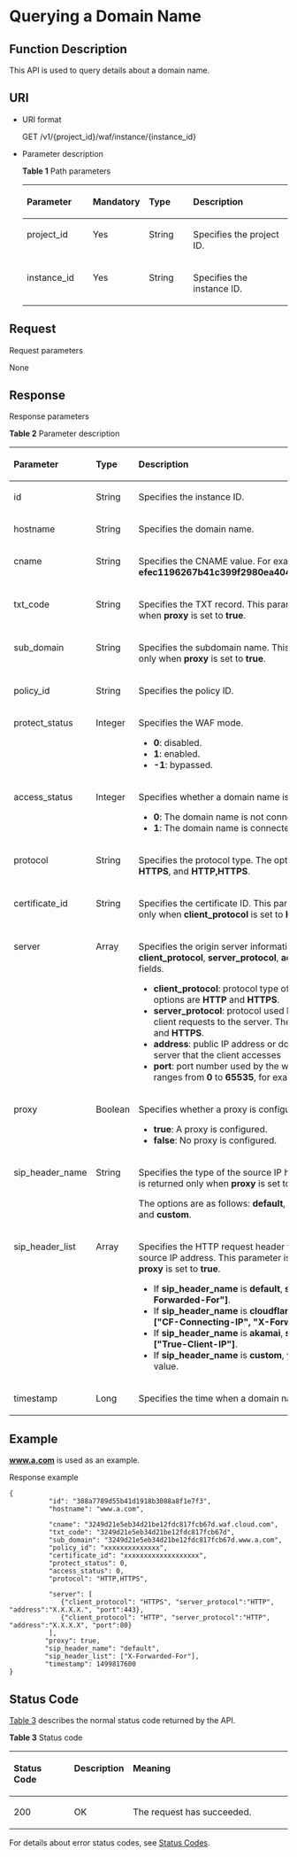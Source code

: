 # Querying a Domain Name<a name="EN-US_TOPIC_0193631166"></a>

## Function Description<a name="section15255239"></a>

This API is used to query details about a domain name.

## URI<a name="section3079425"></a>

-   URI format

    GET  /v1/\{project\_id\}/waf/instance/\{instance\_id\}

-   Parameter description

    **Table  1**  Path parameters

    <a name="table24910021"></a>
    <table><thead align="left"><tr id="row56986579"><th class="cellrowborder" valign="top" width="25.507449255074494%" id="mcps1.2.5.1.1"><p id="p52510190"><a name="p52510190"></a><a name="p52510190"></a><strong id="b86911019172"><a name="b86911019172"></a><a name="b86911019172"></a>Parameter</strong></p>
    </th>
    <th class="cellrowborder" valign="top" width="17.348265173482652%" id="mcps1.2.5.1.2"><p id="p25466973"><a name="p25466973"></a><a name="p25466973"></a><strong id="b194711121715"><a name="b194711121715"></a><a name="b194711121715"></a>Mandatory</strong></p>
    </th>
    <th class="cellrowborder" valign="top" width="17.348265173482652%" id="mcps1.2.5.1.3"><p id="p49558921"><a name="p49558921"></a><a name="p49558921"></a><strong id="b99841119179"><a name="b99841119179"></a><a name="b99841119179"></a>Type</strong></p>
    </th>
    <th class="cellrowborder" valign="top" width="39.796020397960206%" id="mcps1.2.5.1.4"><p id="p54849625"><a name="p54849625"></a><a name="p54849625"></a><strong id="b1394502161718"><a name="b1394502161718"></a><a name="b1394502161718"></a>Description</strong></p>
    </th>
    </tr>
    </thead>
    <tbody><tr id="row13634613"><td class="cellrowborder" valign="top" width="25.507449255074494%" headers="mcps1.2.5.1.1 "><p id="p30661894"><a name="p30661894"></a><a name="p30661894"></a>project_id</p>
    </td>
    <td class="cellrowborder" valign="top" width="17.348265173482652%" headers="mcps1.2.5.1.2 "><p id="p585524"><a name="p585524"></a><a name="p585524"></a>Yes</p>
    </td>
    <td class="cellrowborder" valign="top" width="17.348265173482652%" headers="mcps1.2.5.1.3 "><p id="p47427494"><a name="p47427494"></a><a name="p47427494"></a>String</p>
    </td>
    <td class="cellrowborder" valign="top" width="39.796020397960206%" headers="mcps1.2.5.1.4 "><p id="p16421829"><a name="p16421829"></a><a name="p16421829"></a>Specifies the project ID.</p>
    </td>
    </tr>
    <tr id="row13578736"><td class="cellrowborder" valign="top" width="25.507449255074494%" headers="mcps1.2.5.1.1 "><p id="p26135869"><a name="p26135869"></a><a name="p26135869"></a>instance_id</p>
    </td>
    <td class="cellrowborder" valign="top" width="17.348265173482652%" headers="mcps1.2.5.1.2 "><p id="p36630634"><a name="p36630634"></a><a name="p36630634"></a>Yes</p>
    </td>
    <td class="cellrowborder" valign="top" width="17.348265173482652%" headers="mcps1.2.5.1.3 "><p id="p14291359"><a name="p14291359"></a><a name="p14291359"></a>String</p>
    </td>
    <td class="cellrowborder" valign="top" width="39.796020397960206%" headers="mcps1.2.5.1.4 "><p id="p16749445"><a name="p16749445"></a><a name="p16749445"></a>Specifies the instance ID.</p>
    </td>
    </tr>
    </tbody>
    </table>


## Request<a name="section27714832"></a>

Request parameters

None

## Response<a name="section48106900"></a>

Response parameters

**Table  2**  Parameter description

<a name="table22387562"></a>
<table><thead align="left"><tr id="row5105955"><th class="cellrowborder" valign="top" width="24.490000000000002%" id="mcps1.2.4.1.1"><p id="p10929212"><a name="p10929212"></a><a name="p10929212"></a><strong id="b6281112421713"><a name="b6281112421713"></a><a name="b6281112421713"></a>Parameter</strong></p>
</th>
<th class="cellrowborder" valign="top" width="17.349999999999998%" id="mcps1.2.4.1.2"><p id="p12851014"><a name="p12851014"></a><a name="p12851014"></a><strong id="b1312112591713"><a name="b1312112591713"></a><a name="b1312112591713"></a>Type</strong></p>
</th>
<th class="cellrowborder" valign="top" width="58.160000000000004%" id="mcps1.2.4.1.3"><p id="p34299241"><a name="p34299241"></a><a name="p34299241"></a><strong id="b33110268173"><a name="b33110268173"></a><a name="b33110268173"></a>Description</strong></p>
</th>
</tr>
</thead>
<tbody><tr id="row40257715"><td class="cellrowborder" valign="top" width="24.490000000000002%" headers="mcps1.2.4.1.1 "><p id="p39649453"><a name="p39649453"></a><a name="p39649453"></a>id</p>
</td>
<td class="cellrowborder" valign="top" width="17.349999999999998%" headers="mcps1.2.4.1.2 "><p id="p57489107"><a name="p57489107"></a><a name="p57489107"></a>String</p>
</td>
<td class="cellrowborder" valign="top" width="58.160000000000004%" headers="mcps1.2.4.1.3 "><p id="p26106127"><a name="p26106127"></a><a name="p26106127"></a>Specifies the instance ID.</p>
</td>
</tr>
<tr id="row33628551"><td class="cellrowborder" valign="top" width="24.490000000000002%" headers="mcps1.2.4.1.1 "><p id="p39558140"><a name="p39558140"></a><a name="p39558140"></a>hostname</p>
</td>
<td class="cellrowborder" valign="top" width="17.349999999999998%" headers="mcps1.2.4.1.2 "><p id="p50092794"><a name="p50092794"></a><a name="p50092794"></a>String</p>
</td>
<td class="cellrowborder" valign="top" width="58.160000000000004%" headers="mcps1.2.4.1.3 "><p id="p30984488"><a name="p30984488"></a><a name="p30984488"></a>Specifies the domain name.</p>
</td>
</tr>
<tr id="row13252189236"><td class="cellrowborder" valign="top" width="24.490000000000002%" headers="mcps1.2.4.1.1 "><p id="p6325518202315"><a name="p6325518202315"></a><a name="p6325518202315"></a>cname</p>
</td>
<td class="cellrowborder" valign="top" width="17.349999999999998%" headers="mcps1.2.4.1.2 "><p id="p5325101817231"><a name="p5325101817231"></a><a name="p5325101817231"></a>String</p>
</td>
<td class="cellrowborder" valign="top" width="58.160000000000004%" headers="mcps1.2.4.1.3 "><p id="p4371234161716"><a name="p4371234161716"></a><a name="p4371234161716"></a>Specifies the CNAME value. For example, <strong id="b84254427588"><a name="b84254427588"></a><a name="b84254427588"></a>efec1196267b41c399f2980ea4048517.waf.cloud.com</strong>.</p>
</td>
</tr>
<tr id="row1061123613237"><td class="cellrowborder" valign="top" width="24.490000000000002%" headers="mcps1.2.4.1.1 "><p id="p76111836172320"><a name="p76111836172320"></a><a name="p76111836172320"></a>txt_code</p>
</td>
<td class="cellrowborder" valign="top" width="17.349999999999998%" headers="mcps1.2.4.1.2 "><p id="p186113367236"><a name="p186113367236"></a><a name="p186113367236"></a>String</p>
</td>
<td class="cellrowborder" valign="top" width="58.160000000000004%" headers="mcps1.2.4.1.3 "><p id="p1549244121814"><a name="p1549244121814"></a><a name="p1549244121814"></a>Specifies the TXT record. This parameter is returned only when <strong id="b16886185603417"><a name="b16886185603417"></a><a name="b16886185603417"></a>proxy</strong> is set to <strong id="b1688613562344"><a name="b1688613562344"></a><a name="b1688613562344"></a>true</strong>.</p>
</td>
</tr>
<tr id="row13187202562410"><td class="cellrowborder" valign="top" width="24.490000000000002%" headers="mcps1.2.4.1.1 "><p id="p618772592414"><a name="p618772592414"></a><a name="p618772592414"></a>sub_domain</p>
</td>
<td class="cellrowborder" valign="top" width="17.349999999999998%" headers="mcps1.2.4.1.2 "><p id="p6187112511242"><a name="p6187112511242"></a><a name="p6187112511242"></a>String</p>
</td>
<td class="cellrowborder" valign="top" width="58.160000000000004%" headers="mcps1.2.4.1.3 "><p id="p673423131814"><a name="p673423131814"></a><a name="p673423131814"></a>Specifies the subdomain name. This parameter is returned only when <strong id="b1896310417351"><a name="b1896310417351"></a><a name="b1896310417351"></a>proxy</strong> is set to <strong id="b8972646353"><a name="b8972646353"></a><a name="b8972646353"></a>true</strong>.</p>
</td>
</tr>
<tr id="row61883492"><td class="cellrowborder" valign="top" width="24.490000000000002%" headers="mcps1.2.4.1.1 "><p id="p46506973"><a name="p46506973"></a><a name="p46506973"></a>policy_id</p>
</td>
<td class="cellrowborder" valign="top" width="17.349999999999998%" headers="mcps1.2.4.1.2 "><p id="p8968438"><a name="p8968438"></a><a name="p8968438"></a>String</p>
</td>
<td class="cellrowborder" valign="top" width="58.160000000000004%" headers="mcps1.2.4.1.3 "><p id="p55354839"><a name="p55354839"></a><a name="p55354839"></a>Specifies the policy ID.</p>
</td>
</tr>
<tr id="row28431506"><td class="cellrowborder" valign="top" width="24.490000000000002%" headers="mcps1.2.4.1.1 "><p id="p21250675"><a name="p21250675"></a><a name="p21250675"></a>protect_status</p>
</td>
<td class="cellrowborder" valign="top" width="17.349999999999998%" headers="mcps1.2.4.1.2 "><p id="p43583153"><a name="p43583153"></a><a name="p43583153"></a>Integer</p>
</td>
<td class="cellrowborder" valign="top" width="58.160000000000004%" headers="mcps1.2.4.1.3 "><p id="p357818332332"><a name="p357818332332"></a><a name="p357818332332"></a>Specifies the WAF mode.</p>
<a name="ul1373411430338"></a><a name="ul1373411430338"></a><ul id="ul1373411430338"><li><strong id="b157181631132019"><a name="b157181631132019"></a><a name="b157181631132019"></a>0</strong>: disabled.</li><li><strong id="b8191614133514"><a name="b8191614133514"></a><a name="b8191614133514"></a>1</strong>: enabled.</li><li><span class="parmvalue" id="parmvalue144051534142011"><a name="parmvalue144051534142011"></a><a name="parmvalue144051534142011"></a><b>-1</b></span>: bypassed.</li></ul>
</td>
</tr>
<tr id="row29626322"><td class="cellrowborder" valign="top" width="24.490000000000002%" headers="mcps1.2.4.1.1 "><p id="p50921845"><a name="p50921845"></a><a name="p50921845"></a>access_status</p>
</td>
<td class="cellrowborder" valign="top" width="17.349999999999998%" headers="mcps1.2.4.1.2 "><p id="p31028818"><a name="p31028818"></a><a name="p31028818"></a>Integer</p>
</td>
<td class="cellrowborder" valign="top" width="58.160000000000004%" headers="mcps1.2.4.1.3 "><p id="p78861505348"><a name="p78861505348"></a><a name="p78861505348"></a>Specifies whether a domain name is connected to WAF.</p>
<a name="ul74320843410"></a><a name="ul74320843410"></a><ul id="ul74320843410"><li><strong id="b501859155819"><a name="b501859155819"></a><a name="b501859155819"></a>0</strong>: The domain name is not connected to WAF.</li><li><strong id="b1425715320595"><a name="b1425715320595"></a><a name="b1425715320595"></a>1</strong>: The domain name is connected to WAF.</li></ul>
</td>
</tr>
<tr id="row4321417"><td class="cellrowborder" valign="top" width="24.490000000000002%" headers="mcps1.2.4.1.1 "><p id="p14490490"><a name="p14490490"></a><a name="p14490490"></a>protocol</p>
</td>
<td class="cellrowborder" valign="top" width="17.349999999999998%" headers="mcps1.2.4.1.2 "><p id="p32879007"><a name="p32879007"></a><a name="p32879007"></a>String</p>
</td>
<td class="cellrowborder" valign="top" width="58.160000000000004%" headers="mcps1.2.4.1.3 "><p id="p45953888"><a name="p45953888"></a><a name="p45953888"></a>Specifies the protocol type. The options are <strong id="b7379610181819"><a name="b7379610181819"></a><a name="b7379610181819"></a>HTTP</strong>, <strong id="b81341314171816"><a name="b81341314171816"></a><a name="b81341314171816"></a>HTTPS</strong>, and <span class="parmvalue" id="parmvalue13678161104010"><a name="parmvalue13678161104010"></a><a name="parmvalue13678161104010"></a><b>HTTP,HTTPS</b></span>.</p>
</td>
</tr>
<tr id="row10931815"><td class="cellrowborder" valign="top" width="24.490000000000002%" headers="mcps1.2.4.1.1 "><p id="p13061855"><a name="p13061855"></a><a name="p13061855"></a>certificate_id</p>
</td>
<td class="cellrowborder" valign="top" width="17.349999999999998%" headers="mcps1.2.4.1.2 "><p id="p51377319"><a name="p51377319"></a><a name="p51377319"></a>String</p>
</td>
<td class="cellrowborder" valign="top" width="58.160000000000004%" headers="mcps1.2.4.1.3 "><p id="p813287"><a name="p813287"></a><a name="p813287"></a>Specifies the certificate ID. This parameter is returned only when <span class="parmname" id="parmname8201329183410"><a name="parmname8201329183410"></a><a name="parmname8201329183410"></a><b>client_protocol</b></span> is set to <strong id="b106561718732"><a name="b106561718732"></a><a name="b106561718732"></a>HTTPS</strong>.</p>
</td>
</tr>
<tr id="row7319588"><td class="cellrowborder" valign="top" width="24.490000000000002%" headers="mcps1.2.4.1.1 "><p id="p56015756"><a name="p56015756"></a><a name="p56015756"></a>server</p>
</td>
<td class="cellrowborder" valign="top" width="17.349999999999998%" headers="mcps1.2.4.1.2 "><p id="p40982401"><a name="p40982401"></a><a name="p40982401"></a>Array</p>
</td>
<td class="cellrowborder" valign="top" width="58.160000000000004%" headers="mcps1.2.4.1.3 "><p id="p2055605"><a name="p2055605"></a><a name="p2055605"></a>Specifies the origin server information, including the <strong id="b31981217203812"><a name="b31981217203812"></a><a name="b31981217203812"></a>client_protocol</strong>, <strong id="b1519871711380"><a name="b1519871711380"></a><a name="b1519871711380"></a>server_protocol</strong>, <strong id="b121991175384"><a name="b121991175384"></a><a name="b121991175384"></a>address</strong>, and <strong id="b1199161783816"><a name="b1199161783816"></a><a name="b1199161783816"></a>port</strong> fields.</p>
<a name="ul5701341115010"></a><a name="ul5701341115010"></a><ul id="ul5701341115010"><li><span class="parmvalue" id="parmvalue19392228383"><a name="parmvalue19392228383"></a><a name="parmvalue19392228383"></a><b>client_protocol</b></span>: protocol type of the client. The options are <strong id="b756418155367"><a name="b756418155367"></a><a name="b756418155367"></a>HTTP</strong> and <strong id="b756411154364"><a name="b756411154364"></a><a name="b756411154364"></a>HTTPS</strong>.</li><li><strong id="b486515125010"><a name="b486515125010"></a><a name="b486515125010"></a>server_protocol</strong>: protocol used by WAF to forward client requests to the server. The options are <strong id="b1951782273611"><a name="b1951782273611"></a><a name="b1951782273611"></a>HTTP</strong> and <strong id="b851772203610"><a name="b851772203610"></a><a name="b851772203610"></a>HTTPS</strong>.</li><li><strong id="b1535137181713"><a name="b1535137181713"></a><a name="b1535137181713"></a>address</strong>: public IP address or domain name of the web server that the client accesses</li><li><strong id="b132544453177"><a name="b132544453177"></a><a name="b132544453177"></a>port</strong>: port number used by the web server. The value ranges from <strong id="b825414451176"><a name="b825414451176"></a><a name="b825414451176"></a>0</strong> to <strong id="b172541459179"><a name="b172541459179"></a><a name="b172541459179"></a>65535</strong>, for example, <strong id="b112548451173"><a name="b112548451173"></a><a name="b112548451173"></a>8080</strong>.</li></ul>
</td>
</tr>
<tr id="row12726078"><td class="cellrowborder" valign="top" width="24.490000000000002%" headers="mcps1.2.4.1.1 "><p id="p24179377"><a name="p24179377"></a><a name="p24179377"></a>proxy</p>
</td>
<td class="cellrowborder" valign="top" width="17.349999999999998%" headers="mcps1.2.4.1.2 "><p id="p12372492"><a name="p12372492"></a><a name="p12372492"></a>Boolean</p>
</td>
<td class="cellrowborder" valign="top" width="58.160000000000004%" headers="mcps1.2.4.1.3 "><p id="p32316963618"><a name="p32316963618"></a><a name="p32316963618"></a>Specifies whether a proxy is configured.</p>
<a name="ul1189171615367"></a><a name="ul1189171615367"></a><ul id="ul1189171615367"><li><strong id="b31813819205"><a name="b31813819205"></a><a name="b31813819205"></a>true</strong>: A proxy is configured.</li><li><strong id="b19631822200"><a name="b19631822200"></a><a name="b19631822200"></a>false</strong>: No proxy is configured.</li></ul>
</td>
</tr>
<tr id="row9980155952118"><td class="cellrowborder" valign="top" width="24.490000000000002%" headers="mcps1.2.4.1.1 "><p id="p19980459162112"><a name="p19980459162112"></a><a name="p19980459162112"></a>sip_header_name</p>
</td>
<td class="cellrowborder" valign="top" width="17.349999999999998%" headers="mcps1.2.4.1.2 "><p id="p39804595216"><a name="p39804595216"></a><a name="p39804595216"></a>String</p>
</td>
<td class="cellrowborder" valign="top" width="58.160000000000004%" headers="mcps1.2.4.1.3 "><p id="p18980135915210"><a name="p18980135915210"></a><a name="p18980135915210"></a>Specifies the type of the source IP header. This parameter is returned only when <strong id="b758185915216"><a name="b758185915216"></a><a name="b758185915216"></a>proxy</strong> is set to <strong id="b1758114599217"><a name="b1758114599217"></a><a name="b1758114599217"></a>true</strong>.</p>
<p id="p122363442313"><a name="p122363442313"></a><a name="p122363442313"></a>The options are as follows: <strong id="b434311116417"><a name="b434311116417"></a><a name="b434311116417"></a>default</strong>, <strong id="b1634317112414"><a name="b1634317112414"></a><a name="b1634317112414"></a>cloudflare</strong>, <strong id="b173511111743"><a name="b173511111743"></a><a name="b173511111743"></a>akamai</strong>, and <strong id="b835110111845"><a name="b835110111845"></a><a name="b835110111845"></a>custom</strong>.</p>
</td>
</tr>
<tr id="row49071420222"><td class="cellrowborder" valign="top" width="24.490000000000002%" headers="mcps1.2.4.1.1 "><p id="p59076222211"><a name="p59076222211"></a><a name="p59076222211"></a>sip_header_list</p>
</td>
<td class="cellrowborder" valign="top" width="17.349999999999998%" headers="mcps1.2.4.1.2 "><p id="p7907228225"><a name="p7907228225"></a><a name="p7907228225"></a>Array</p>
</td>
<td class="cellrowborder" valign="top" width="58.160000000000004%" headers="mcps1.2.4.1.3 "><p id="p1962095241420"><a name="p1962095241420"></a><a name="p1962095241420"></a>Specifies the HTTP request header for identifying the real source IP address. This parameter is returned only when <strong id="b1339271422219"><a name="b1339271422219"></a><a name="b1339271422219"></a>proxy</strong> is set to <strong id="b14011914162213"><a name="b14011914162213"></a><a name="b14011914162213"></a>true</strong>.</p>
<a name="ul1757412912176"></a><a name="ul1757412912176"></a><ul id="ul1757412912176"><li>If <strong id="b156811118172213"><a name="b156811118172213"></a><a name="b156811118172213"></a>sip_header_name</strong> is <strong id="b1668111842211"><a name="b1668111842211"></a><a name="b1668111842211"></a>default</strong>, <strong id="b1669019188229"><a name="b1669019188229"></a><a name="b1669019188229"></a>sip_header_list</strong> is <strong id="b126901318192214"><a name="b126901318192214"></a><a name="b126901318192214"></a>["X-Forwarded-For"]</strong>.</li><li>If <strong id="b169704012541"><a name="b169704012541"></a><a name="b169704012541"></a>sip_header_name</strong> is <strong id="b397194010544"><a name="b397194010544"></a><a name="b397194010544"></a>cloudflare</strong>, <strong id="b1597240135414"><a name="b1597240135414"></a><a name="b1597240135414"></a>sip_header_list</strong> is <strong id="b3978408545"><a name="b3978408545"></a><a name="b3978408545"></a>["CF-Connecting-IP", "X-Forwarded-For"]</strong>.</li><li>If <strong id="b192561721141111"><a name="b192561721141111"></a><a name="b192561721141111"></a>sip_header_name</strong> is <strong id="b12256521111114"><a name="b12256521111114"></a><a name="b12256521111114"></a>akamai</strong>, <strong id="b11256821201114"><a name="b11256821201114"></a><a name="b11256821201114"></a>sip_header_list</strong> is <strong id="b025652113115"><a name="b025652113115"></a><a name="b025652113115"></a>["True-Client-IP"]</strong>.</li><li>If <strong id="b1212824272213"><a name="b1212824272213"></a><a name="b1212824272213"></a>sip_header_name</strong> is <strong id="b312864219224"><a name="b312864219224"></a><a name="b312864219224"></a>custom</strong>, you can customize a value.</li></ul>
</td>
</tr>
<tr id="row26959292"><td class="cellrowborder" valign="top" width="24.490000000000002%" headers="mcps1.2.4.1.1 "><p id="p36219011"><a name="p36219011"></a><a name="p36219011"></a>timestamp</p>
</td>
<td class="cellrowborder" valign="top" width="17.349999999999998%" headers="mcps1.2.4.1.2 "><p id="p48058799"><a name="p48058799"></a><a name="p48058799"></a>Long</p>
</td>
<td class="cellrowborder" valign="top" width="58.160000000000004%" headers="mcps1.2.4.1.3 "><p id="p448680"><a name="p448680"></a><a name="p448680"></a>Specifies the time when a domain name is created.</p>
</td>
</tr>
</tbody>
</table>

## Example<a name="section15404202913319"></a>

**www.a.com**  is used as an example.

Response example

```
{
          "id": "388a7789d55b41d1918b3088a8f1e7f3",
          "hostname": "www.a.com",
          
          "cname": "3249d21e5eb34d21be12fdc817fcb67d.waf.cloud.com",
          "txt_code": "3249d21e5eb34d21be12fdc817fcb67d",
          "sub_domain": "3249d21e5eb34d21be12fdc817fcb67d.www.a.com",
          "policy_id": "xxxxxxxxxxxxxx",
          "certificate_id": "xxxxxxxxxxxxxxxxxxx",
          "protect_status": 0,
          "access_status": 0,
          "protocol": "HTTP,HTTPS",

          "server": [
             {"client_protocol": "HTTPS", "server_protocol":"HTTP", "address":"X.X.X.X.", "port":443},
             {"client_protocol": "HTTP", "server_protocol":"HTTP", "address":"X.X.X.X", "port":80}
          ],
         "proxy": true,
         "sip_header_name": "default",
         "sip_header_list": ["X-Forwarded-For"],
         "timestamp": 1499817600
}
```

## Status Code<a name="section30308918"></a>

[Table 3](#en-us_topic_0193631139_t82c3440f3efb42a38b9d4dc4011a33d0)  describes the normal status code returned by the API.

**Table  3**  Status code

<a name="en-us_topic_0193631139_t82c3440f3efb42a38b9d4dc4011a33d0"></a>
<table><thead align="left"><tr id="en-us_topic_0193631139_r3d6e2f205c444705bdbb9daaac74e575"><th class="cellrowborder" valign="top" width="22%" id="mcps1.2.4.1.1"><p id="en-us_topic_0193631139_af3c4073076f24eca88d94e3fa1effdc6"><a name="en-us_topic_0193631139_af3c4073076f24eca88d94e3fa1effdc6"></a><a name="en-us_topic_0193631139_af3c4073076f24eca88d94e3fa1effdc6"></a>Status Code</p>
</th>
<th class="cellrowborder" valign="top" width="19.41%" id="mcps1.2.4.1.2"><p id="en-us_topic_0193631139_en-us_topic_0144911667_p4531342288"><a name="en-us_topic_0193631139_en-us_topic_0144911667_p4531342288"></a><a name="en-us_topic_0193631139_en-us_topic_0144911667_p4531342288"></a>Description</p>
</th>
<th class="cellrowborder" valign="top" width="58.589999999999996%" id="mcps1.2.4.1.3"><p id="en-us_topic_0193631139_ada185614bba24140995b8123b3e9faa8"><a name="en-us_topic_0193631139_ada185614bba24140995b8123b3e9faa8"></a><a name="en-us_topic_0193631139_ada185614bba24140995b8123b3e9faa8"></a>Meaning</p>
</th>
</tr>
</thead>
<tbody><tr id="en-us_topic_0193631139_rc7b2adc390904a1ba79e303017797786"><td class="cellrowborder" valign="top" width="22%" headers="mcps1.2.4.1.1 "><p id="en-us_topic_0193631139_a93f3895d44bb4226934cc626ac50e37b"><a name="en-us_topic_0193631139_a93f3895d44bb4226934cc626ac50e37b"></a><a name="en-us_topic_0193631139_a93f3895d44bb4226934cc626ac50e37b"></a>200</p>
</td>
<td class="cellrowborder" valign="top" width="19.41%" headers="mcps1.2.4.1.2 "><p id="en-us_topic_0193631139_en-us_topic_0144911667_p7538425819"><a name="en-us_topic_0193631139_en-us_topic_0144911667_p7538425819"></a><a name="en-us_topic_0193631139_en-us_topic_0144911667_p7538425819"></a>OK</p>
</td>
<td class="cellrowborder" valign="top" width="58.589999999999996%" headers="mcps1.2.4.1.3 "><p id="en-us_topic_0193631139_en-us_topic_0144911667_p369874114414"><a name="en-us_topic_0193631139_en-us_topic_0144911667_p369874114414"></a><a name="en-us_topic_0193631139_en-us_topic_0144911667_p369874114414"></a>The request has succeeded.</p>
</td>
</tr>
</tbody>
</table>

For details about error status codes, see  [Status Codes](status-codes.md).

